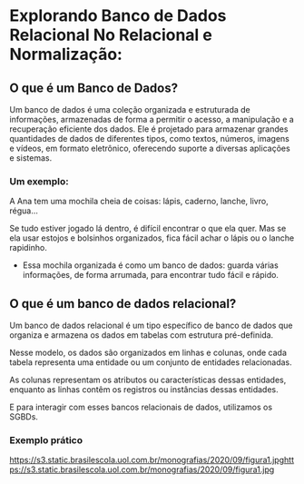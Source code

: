 # Explorando Banco de Dados Relacional No Relacional e Normalização:

## O que é um Banco de Dados?
Um banco de dados é uma coleção organizada e estruturada de informações, armazenadas de forma a permitir o acesso, a manipulação e a recuperação eficiente dos dados.
Ele é projetado para armazenar grandes quantidades de dados de diferentes tipos, como textos, números, imagens e vídeos, em formato eletrônico, oferecendo suporte a diversas aplicações e sistemas.
### Um exemplo:
A Ana tem uma mochila cheia de coisas: lápis, caderno, lanche, livro, régua…

Se tudo estiver jogado lá dentro, é difícil encontrar o que ela quer.
Mas se ela usar estojos e bolsinhos organizados, fica fácil achar o lápis ou o lanche rapidinho.

- Essa mochila organizada é como um banco de dados:
guarda várias informações, de forma arrumada, para encontrar tudo fácil e rápido.

## O que é um banco de dados relacional?
Um banco de dados relacional é um tipo específico de banco de dados que organiza e armazena os dados em tabelas com estrutura pré-definida.

Nesse modelo, os dados são organizados em linhas e colunas, onde cada tabela representa uma entidade ou um conjunto de entidades relacionadas.

As colunas representam os atributos ou características dessas entidades, enquanto as linhas contêm os registros ou instâncias dessas entidades.

E para interagir com esses bancos relacionais de dados, utilizamos os SGBDs.
### Exemplo prático
https://s3.static.brasilescola.uol.com.br/monografias/2020/09/figura1.jpghttps://s3.static.brasilescola.uol.com.br/monografias/2020/09/figura1.jpg
